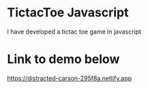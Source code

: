 # TictacToe Javascript
I have developed a tictac toe game in javascript 


# Link to demo below
 https://distracted-carson-295f8a.netlify.app
